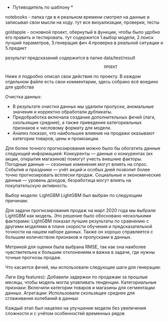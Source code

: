 * Путиводитель по шаблону * 

notebooks - папка где в я реальном времени смотрел на данные и записывал свои мысли на ходу.
            тут все визуализации, проверки, тесты
            
goldapple - основной проект, обернутый в функции, чтобы было удобно его править и тестировать.
            тут содержится 1.выбор модели, 2.поиск лучший параметров, 3.генерация фич
            4.проверка в реальной ситуации и 5.предикт



результат предсказаний содержится в папке data/test/result




                                                ПРОЕКТ

Ниже я подробно описал свои действия по проекту. 
В каждом отдельном файле есть свои комментарии, здесь собрано всё воедино для удобства


Очистка данных:
 * В результате очистки данных мы удалили пропуски, аномальные значения и корректно обработали дубликаты.
 * Предобработка включала создание дополнительных фичей (лаги, скользящие средние), а также приведение категориальных признаков к числовому формату для модели.
 * Анализ показал, что наибольшее влияние на продажи оказывают категории товаров, цены и промоакции.


Для более точного прогнозирования можно было бы обогатить данные следующей информацией:
    Конкуренты — данные о конкурентах (их акции, открытия магазинов) помогут учесть внешние факторы.
    Погодные данные — сезонные изменения могут влиять на спрос.
    События и праздники — учёт акций и особых дней позволит более точно прогнозировать всплески продаж.
    Социальные и экономические данные — уровень доходов, безработица могут влиять на покупательскую активность.


Выбор модели: LightGBM
LightGBM был выбран по следующим причинам:

Для задачи прогнозирования продаж на март 2020 года мы выбрали LightGBM как модель. 
Это решение было обосновано несколькими факторами: LightGBM показал лучшие результаты по сравнению с другими моделями
в плане скорости обучения и предсказательной точности на нашем наборе данных. 
Также он хорошо справляется с большим количеством признаков и пропусками в данных.


Метрикой для оценки была выбрана RMSE, 
так как она наиболее чувствительна к большим отклонениям и важна в задаче, где нужны точные прогнозы продаж.


Что касается фичей, мы использовали следующие шаги для генерации:

Лаги (lag features): Добавили задержки по продажам за прошлые месяцы, чтобы модель могла улавливать тенденции.
Категориальные признаки: Включили категории товаров и магазины для сегментации данных.
Агрегации: Использовали скользящее среднее для сглаживания колебаний в данных


Каждый этап был нацелен на улучшение модели без увеличения сложности
и с учётом особенностей временных рядов
